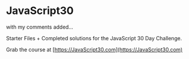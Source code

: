 # JavaScript30

with my comments added...

Starter Files + Completed solutions for the JavaScript 30 Day Challenge.

Grab the course at [https://JavaScript30.com](https://JavaScript30.com)
